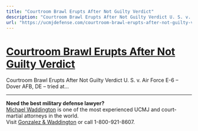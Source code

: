 ```yaml
---
title: "Courtroom Brawl Erupts After Not Guilty Verdict"
description: "Courtroom Brawl Erupts After Not Guilty Verdict U. S. v. Air Force E-6 – Dover AFB, DE – tried at..."
url: "https://ucmjdefense.com/courtroom-brawl-erupts-after-not-guilty-verdict-2"
---
```


# [Courtroom Brawl Erupts After Not Guilty Verdict](https://ucmjdefense.com/courtroom-brawl-erupts-after-not-guilty-verdict-2)

Courtroom Brawl Erupts After Not Guilty Verdict U. S. v. Air Force E-6 – Dover AFB, DE – tried at...

---

**Need the best military defense lawyer?**  
[Michael Waddington](https://ucmjdefense.com/attorneys/michael-stewart-waddington-partner.html) is one of the most experienced UCMJ and court-martial attorneys in the world.  
Visit [Gonzalez & Waddington](https://ucmjdefense.com) or call 1-800-921-8607.
